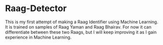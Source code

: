 # Raag-Detector
This is my first attempt of making a Raag Identifier using Machine Learning. It is trained on samples of Raag Yaman and Raag Bhairav. For now it can differentiate between these two Raags, but I will keep improving it as I gain experience in Machine Learning.
